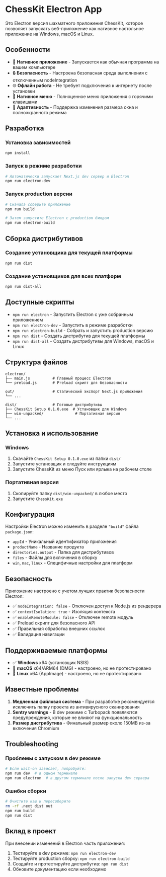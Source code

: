 # ChessKit Electron App

Это Electron версия шахматного приложения ChessKit, которое позволяет запускать веб-приложение как нативное настольное приложение на Windows, macOS и Linux.

## Особенности

- 🎯 **Нативное приложение** - Запускается как обычная программа на вашем компьютере
- 🔒 **Безопасность** - Настроена безопасная среда выполнения с отключенным nodeIntegration
- 🌐 **Офлайн работа** - Не требует подключения к интернету после установки
- 🎨 **Нативное меню** - Полноценное меню приложения с горячими клавишами
- 📱 **Адаптивность** - Поддержка изменения размера окна и полноэкранного режима

## Разработка

### Установка зависимостей
```bash
npm install
```

### Запуск в режиме разработки
```bash
# Автоматически запускает Next.js dev сервер и Electron
npm run electron-dev
```

### Запуск production версии
```bash
# Сначала соберите приложение
npm run build

# Затем запустите Electron с production билдом
npm run electron-build
```

## Сборка дистрибутивов

### Создание установщика для текущей платформы
```bash
npm run dist
```

### Создание установщиков для всех платформ
```bash
npm run dist-all
```

## Доступные скрипты

- `npm run electron` - Запустить Electron с уже собранным приложением
- `npm run electron-dev` - Запустить в режиме разработки
- `npm run electron-build` - Собрать и запустить production версию
- `npm run dist` - Создать дистрибутив для текущей платформы
- `npm run dist-all` - Создать дистрибутивы для Windows, macOS и Linux

## Структура файлов

```
electron/
├── main.js          # Главный процесс Electron
└── preload.js       # Preload скрипт для безопасности

out/                 # Статический экспорт Next.js приложения
└── ...

dist/                # Готовые дистрибутивы
├── ChessKit Setup 0.1.0.exe  # Установщик для Windows
├── win-unpacked/              # Портативная версия
└── ...
```

## Установка и использование

### Windows
1. Скачайте `ChessKit Setup 0.1.0.exe` из папки `dist/`
2. Запустите установщик и следуйте инструкциям
3. Запустите ChessKit из меню Пуск или ярлыка на рабочем столе

### Портативная версия
1. Скопируйте папку `dist/win-unpacked/` в любое место
2. Запустите `ChessKit.exe`

## Конфигурация

Настройки Electron можно изменить в разделе `"build"` файла `package.json`:

- `appId` - Уникальный идентификатор приложения
- `productName` - Название продукта
- `directories.output` - Папка для дистрибутивов
- `files` - Файлы для включения в сборку
- `win`, `mac`, `linux` - Специфичные настройки для платформ

## Безопасность

Приложение настроено с учетом лучших практик безопасности Electron:

- ✅ `nodeIntegration: false` - Отключен доступ к Node.js из рендерера
- ✅ `contextIsolation: true` - Изоляция контекста
- ✅ `enableRemoteModule: false` - Отключен remote модуль
- ✅ Preload скрипт для безопасного API
- ✅ Правильная обработка внешних ссылок
- ✅ Валидация навигации

## Поддерживаемые платформы

- ✅ **Windows** x64 (установщик NSIS)
- 🚧 **macOS** x64/ARM64 (DMG) - настроено, но не протестировано
- 🚧 **Linux** x64 (AppImage) - настроено, но не протестировано

## Известные проблемы

1. **Медленная файловая система** - При разработке рекомендуется исключить папку проекта из антивирусного сканирования
2. **Sentry warnings** - В dev режиме с Turbopack появляются предупреждения, которые не влияют на функциональность
3. **Размер дистрибутива** - Финальный размер около 150MB из-за включения Chromium

## Troubleshooting

### Проблемы с запуском в dev режиме
```bash
# Если wait-on зависает, попробуйте:
npm run dev  # в одном терминале
npm run electron  # в другом терминале после запуска dev сервера
```

### Ошибки сборки
```bash
# Очистите кэш и пересоберите
rm -rf .next dist out
npm run build
npm run dist
```

## Вклад в проект

При внесении изменений в Electron часть приложения:

1. Тестируйте в dev режиме: `npm run electron-dev`
2. Тестируйте production сборку: `npm run electron-build`
3. Создайте и протестируйте дистрибутив: `npm run dist`
4. Обновите документацию если необходимо
